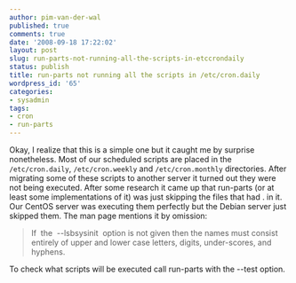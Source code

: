 ```yaml
---
author: pim-van-der-wal
published: true
comments: true
date: '2008-09-18 17:22:02'
layout: post
slug: run-parts-not-running-all-the-scripts-in-etccrondaily
status: publish
title: run-parts not running all the scripts in /etc/cron.daily
wordpress_id: '65'
categories:
- sysadmin
tags:
- cron
- run-parts
---
```


Okay, I realize that this is a simple one but it caught me by surprise nonetheless. Most of our scheduled scripts are placed in the `/etc/cron.daily`, `/etc/cron.weekly` and `/etc/cron.monthly` directories. After migrating some of these scripts to another server it turned out they were not being executed. After some research it came up that run-parts (or at least some implementations of it) was just skipping the files that had . in it. Our CentOS server was executing them perfectly but the Debian server just skipped them. The man page mentions it by omission:

> If  the  --lsbsysinit  option is not given then the names must consist entirely of upper and lower case letters, digits, under-scores, and hyphens.

To check what scripts will be executed call run-parts with the --test option.
